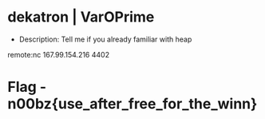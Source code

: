 # dekatron | VarOPrime
- Description: Tell me if you already familiar with heap

remote:nc 167.99.154.216 4402

# Flag - n00bz{use_after_free_for_the_winn}

